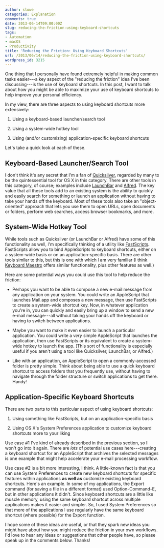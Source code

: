 ```yaml
---
author: slowe
categories: Explanation
comments: true
date: 2013-06-14T09:00:00Z
slug: reducing-the-friction-using-keyboard-shortcuts
tags:
- Automation
- macOS
- Productivity
title: 'Reducing the Friction: Using Keyboard Shortcuts'
url: /2013/06/14/reducing-the-friction-using-keyboard-shortcuts/
wordpress_id: 3215
---
```


One thing that I personally have found extremely helpful in making common tasks easier---a key aspect of the "reducing the friction" idea I've been discussing---is the use of keyboard shortcuts. In this post, I want to talk about how you might be able to maximize your use of keyboard shortcuts to help improve your personal efficiency.

In my view, there are three aspects to using keyboard shortcuts more extensively:

1. Using a keyboard-based launcher/search tool

2. Using a system-wide hotkey tool

3. Using (and/or customizing) application-specific keyboard shortcuts

Let's take a quick look at each of these.

## Keyboard-Based Launcher/Search Tool

I don't think it's any secret that I'm a fan of [Quicksilver](http://qsapp.com/), regarded by many to be the quintessential tool for OS X in this category. There are other tools in this category, of course; examples include [LaunchBar](http://www.obdev.at/launchbar) and [Alfred](http://www.alfredapp.com/). The key value that all these tools add to an existing system is the ability to quickly and easily search for something or launch an application without having to take your hands off the keyboard. Most of these tools also take an "object-oriented" approach that lets you use them to open URLs, open documents or folders, perform web searches, access browser bookmarks, and more.

## System-Wide Hotkey Tool

While tools such as Quicksilver (or LaunchBar or Alfred) have some of this functionality as well, I'm specifically thinking of a utility like [FastScripts](http://www.red-sweater.com/fastscripts/). FastScripts allow you to bind AppleScripts to keyboard shortcuts, either on a system-wide basis or on an application-specific basis. There are other tools similar to this, but this is one with which I am very familiar (I think [Keyboard Maestro](http://www.keyboardmaestro.com/main/) offers similar functionality, plus other features as well.)

Here are some potential ways you could use this tool to help reduce the friction:

* Perhaps you want to be able to compose a new e-mail message from any application on your system. You could write an AppleScript that launches Mail.app and composes a new message, then use FastScripts to create a system-wide shortcut key. Now, in whatever application you're in, you can quickly and easily bring up a window to send a new e-mail message---all without taking your hands off the keyboard or having to switch between applications.

* Maybe you want to make it even easier to launch a particular application. You could write a _very_ simple AppleScript that launches the application, then use FastScripts or its equivalent to create a system-wide hotkey to launch the app. (This sort of functionality is especially useful if you aren't using a tool like Quicksilver, LaunchBar, or Alfred.)

* Like with an application, an AppleScript to open a commonly-accessed folder is pretty simple. Think about being able to use a quick keyboard shortcut to access folders that you frequently use, without having to navigate through the folder structure or switch applications to get there. Handy!

## Application-Specific Keyboard Shortcuts

There are two parts to this particular aspect of using keyboard shortcuts:

1. Using something like FastScripts, but on an application-specific basis

2. Using OS X's System Preferences application to customize keyboard shortcuts more to your liking

Use case #1 I've kind of already described in the previous section, so I won't go into it again. There are _lots_ of potential use cases here---creating a keyboard shortcut for an AppleScript that archives the selected messages is one example that might help accelerate your e-mail processing workflow.

Use case #2 is a bit more interesting, I think. A little-known fact is that you can use System Preferences to create new keyboard shortcuts for specific features within applications **as well as** customize existing keyboard shortcuts. Here's an example. In some of my applications, the Export command (for saving a file in a different format) used Option-Command-E, but in other applications it didn't. Since keyboard shortcuts are a little like muscle memory, using the same keyboard shortcut across multiple applications makes it easier and simpler. So, I used System Preferences so that more of the applications I use regularly have the same keyboard shortcut (where possible) for the Export function.

I hope some of these ideas are useful, or that they spark new ideas you might have about how you might reduce the friction in your own workflows. I'd love to hear any ideas or suggestions that other people have, so please speak up in the comments below. Thanks!

